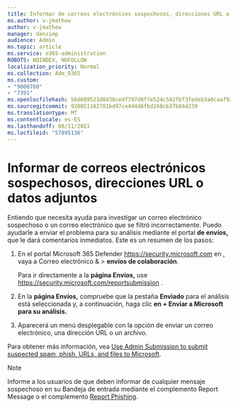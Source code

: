 ```yaml
---
title: Informar de correos electrónicos sospechosos, direcciones URL o datos adjuntos
ms.author: v-jmathew
author: v-jmathew
manager: dansimp
audience: Admin
ms.topic: article
ms.service: o365-administration
ROBOTS: NOINDEX, NOFOLLOW
localization_priority: Normal
ms.collection: Adm_O365
ms.custom:
- "9000760"
- "7391"
ms.openlocfilehash: 56d689521d8438cedf797d8f7e524c542fbf3fedeb3a0caaf92b6b2cff1dd9bb
ms.sourcegitcommit: 920051182781bd97ce4d4d6fbd268cb37b84d239
ms.translationtype: MT
ms.contentlocale: es-ES
ms.lasthandoff: 08/11/2021
ms.locfileid: "57895136"
---
```

# <a name="report-suspicious-emails-urls-or-attachments"></a>Informar de correos electrónicos sospechosos, direcciones URL o datos adjuntos

Entiendo que necesita ayuda para investigar un correo electrónico sospechoso o un correo electrónico que se filtró incorrectamente. Puedo ayudarle a enviar el problema para su análisis mediante el portal **de envíos,** que le dará comentarios inmediatos. Este es un resumen de los pasos:

1. En el portal Microsoft 365 Defender <https://security.microsoft.com> en , vaya a Correo electrónico &  \> **envíos de colaboración**.

   Para ir directamente a la **página Envíos,** use <https://security.microsoft.com/reportsubmission> .

2. En la **página Envíos,** compruebe que la pestaña **Enviado** para el análisis está seleccionada y, a continuación, haga clic **en + Enviar a Microsoft para su análisis.**

3. Aparecerá un menú desplegable con la opción de enviar un correo electrónico, una dirección URL o un archivo.

Para obtener más información, vea [Use Admin Submission to submit suspected spam, phish, URLs, and files to Microsoft](https://docs.microsoft.com/microsoft-365/security/office-365-security/admin-submission).

> [!NOTE]
> Informe a los usuarios de que deben informar de cualquier mensaje sospechoso en su Bandeja de entrada mediante el complemento Report Message o el complemento [Report Phishing](https://docs.microsoft.com/microsoft-365/security/office-365-security/enable-the-report-message-add-in).
